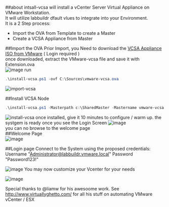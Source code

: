 ##about
intsall-vcsa will install a vCenter Server Virtual Appliance on VMware Workstation.  
It will utilize labbuildr dfault vlues to integrate into your Environment.  
It is a 2 Step process:
* Import the OVA from Template to create a Master 
* Create a VCSA Appliance from Master

##Import the OVA
Prior Import, you Need to download the [VCSA Appliance ISO from VMware](https://my.vmware.com/de/web/vmware/details?productId=491&downloadGroup=VC60U2)   ( Login required )   
once downloaded, extract the VMware-vcsa file and save it with Extension.ova  
![image](https://cloud.githubusercontent.com/assets/8255007/17770991/12cda41a-6541-11e6-81df-97c0b676c564.png)
run
```Powershell
.\install-vcsa.ps1 -ovf C:\Sources\vmware-vcsa.ova
```
![import-vcsa](https://cloud.githubusercontent.com/assets/8255007/17772123/4856fc7a-6547-11e6-8c5c-4a83c980e9b2.gif)  

##Install VCSA Node
```Powershell
.\install-vcsa.ps1 -Masterpath c:\SharedMaster -Mastername vmware-vcsa
```
![install-vcsa](https://cloud.githubusercontent.com/assets/8255007/17772592/f324f6f0-6549-11e6-80e7-b06656f82c5f.gif)
once installed, give it 10 minutes to configure / warm up.
the systgem is ready once you see the Login Screen
![image](https://cloud.githubusercontent.com/assets/8255007/17772660/4fe21a44-654a-11e6-997d-cf2d23ac209a.png)  
you can no browse to the welcome page   
##Welcome Page  
![image](https://cloud.githubusercontent.com/assets/8255007/17772700/94d9f41e-654a-11e6-9184-e6f1f0476f99.png)


##Login page
Connect to the System using the proposed credentials: Username "Administrator@labbuildr.vmware.local" Password "Password123!"

![image](https://cloud.githubusercontent.com/assets/8255007/17772719/b068c746-654a-11e6-8f77-8bb672a8b998.png)
You may now customize your Vcenter for your needs

![image](https://cloud.githubusercontent.com/assets/8255007/17770692/69625b42-653f-11e6-84ee-679982517342.png)  

Special thanks to @liamw for his awesoome work.
See http://www.virtuallyghetto.com/ for all his stuff on automating VMware vCenter / ESX